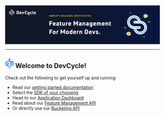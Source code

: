 [![header image](/images/header-3.png)](https://app.devCycle.com)

--- 

##  ![tiny-togglebot](/images/tiny-togglebot.png)     Welcome to DevCycle!
Check out the following to get yourself up and running

* Read our [getting started documentation](https://docs.devcycle.com/)
* Select the [SDK of your choosing](https://docs.devcycle.com/docs/sdk/sdk-types)
* Head to our [Application Dashboard](https://app.devcycle.com/) 
* Read about our [Feature Management API](https://docs.devcycle.com/management-api/) 
* Or directly use our [Bucketing API](https://docs.devcycle.com/bucketing-api/)

